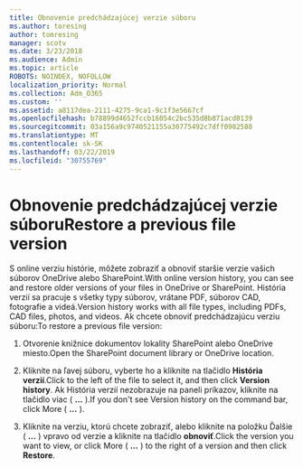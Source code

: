 ```yaml
---
title: Obnovenie predchádzajúcej verzie súboru
ms.author: toresing
author: tomresing
manager: scotv
ms.date: 3/23/2018
ms.audience: Admin
ms.topic: article
ROBOTS: NOINDEX, NOFOLLOW
localization_priority: Normal
ms.collection: Adm_O365
ms.custom: ''
ms.assetid: a8117dea-2111-4275-9ca1-9c1f3e5667cf
ms.openlocfilehash: b78899d4652fccb16054c2bc535d8b871acd0139
ms.sourcegitcommit: 03a156a9c9740521155a30775492c7dff0982588
ms.translationtype: MT
ms.contentlocale: sk-SK
ms.lasthandoff: 03/22/2019
ms.locfileid: "30755769"
---
```

# <a name="restore-a-previous-file-version"></a><span data-ttu-id="12da1-102">Obnovenie predchádzajúcej verzie súboru</span><span class="sxs-lookup"><span data-stu-id="12da1-102">Restore a previous file version</span></span>

<span data-ttu-id="12da1-103">S online verziu histórie, môžete zobraziť a obnoviť staršie verzie vašich súborov OneDrive alebo SharePoint.</span><span class="sxs-lookup"><span data-stu-id="12da1-103">With online version history, you can see and restore older versions of your files in OneDrive or SharePoint.</span></span> <span data-ttu-id="12da1-104">História verzií sa pracuje s všetky typy súborov, vrátane PDF, súborov CAD, fotografie a videá.</span><span class="sxs-lookup"><span data-stu-id="12da1-104">Version history works with all file types, including PDFs, CAD files, photos, and videos.</span></span> <span data-ttu-id="12da1-105">Ak chcete obnoviť predchádzajúcu verziu súboru:</span><span class="sxs-lookup"><span data-stu-id="12da1-105">To restore a previous file version:</span></span>
  
1. <span data-ttu-id="12da1-106">Otvorenie knižnice dokumentov lokality SharePoint alebo OneDrive miesto.</span><span class="sxs-lookup"><span data-stu-id="12da1-106">Open the SharePoint document library or OneDrive location.</span></span>
    
2. <span data-ttu-id="12da1-107">Kliknite na ľavej súboru, vyberte ho a kliknite na tlačidlo **História verzií**.</span><span class="sxs-lookup"><span data-stu-id="12da1-107">Click to the left of the file to select it, and then click **Version history**.</span></span> <span data-ttu-id="12da1-108">Ak História verzií nezobrazuje na paneli príkazov, kliknite na tlačidlo viac ( **...** ).</span><span class="sxs-lookup"><span data-stu-id="12da1-108">If you don't see Version history on the command bar, click More ( **...** ).</span></span> 
    
3. <span data-ttu-id="12da1-109">Kliknite na verziu, ktorú chcete zobraziť, alebo kliknite na položku Ďalšie ( **...** ) vpravo od verzie a kliknite na tlačidlo **obnoviť**.</span><span class="sxs-lookup"><span data-stu-id="12da1-109">Click the version you want to view, or click More ( **...** ) to the right of a version and then click **Restore**.</span></span>
    

